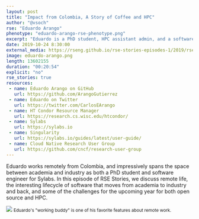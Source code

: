 ```yaml
---
layout: post
title: "Impact from Colombia, A Story of Coffee and HPC"
author: "@vsoch"
rse: "Eduardo Arango"
phenotype: "eduardo-arango-rse-phenotype.png"
excerpt: "Eduardo is a PhD student, HPC assistant admin, and a software engineer for Sylabs."
date: 2019-10-24 8:30:00
external_media: https://rseng.github.io/rse-stories-episodes-1/2019/rse-stories-eduardo-arango-episode-3.mp3
image: eduardo-arango.png
length: 13602155
duration: "00:20:54"
explicit: "no"
rse_stories: true
resources:
 - name: Eduardo Arango on GitHub
   url: https://github.com/ArangoGutierrez
 - name: Eduardo on Twitter
   url: https://twitter.com/CarlosEArango
 - name: HT Condor Resource Manager
   url: https://research.cs.wisc.edu/htcondor/
 - name: Sylabs
   url: https://sylabs.io
 - name: Singularity
   url: https://sylabs.io/guides/latest/user-guide/
 - name: Cloud Native Research User Group
   url: https://github.com/cncf/research-user-group
---
```


Eduardo works remotely from Colombia, and impressively spans the space between academia
and industry as both a PhD student and software engineer for Sylabs. In this episode
of RSE Stories, we discuss remote life, the interesting lifecycle of software that
moves from academia to industry and back, and some of the challenges for the
upcoming year for both open source and HPC.

<img src="{{ site.baseurl }}/assets/img/posts/eduardo-arango-working-buddy.png">
<small>Eduardo's "working buddy" is one of his favorite features about remote work.</small>
